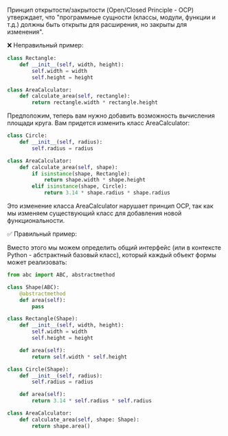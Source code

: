 
Принцип открытости/закрытости (Open/Closed Principle - OCP) утверждает, что
"программные сущности (классы, модули, функции и т.д.) должны быть открыты для расширения, но закрыты для изменения".

❌ Неправильный пример:
```python
class Rectangle:
    def __init__(self, width, height):
        self.width = width
        self.height = height

class AreaCalculator:
    def calculate_area(self, rectangle):
        return rectangle.width * rectangle.height

```
Предположим, теперь вам нужно добавить возможность вычисления площади круга. Вам придется изменить класс AreaCalculator:
```python
class Circle:
    def __init__(self, radius):
        self.radius = radius

class AreaCalculator:
    def calculate_area(self, shape):
        if isinstance(shape, Rectangle):
            return shape.width * shape.height
        elif isinstance(shape, Circle):
            return 3.14 * shape.radius * shape.radius
```
Это изменение класса AreaCalculator нарушает принцип OCP, так как мы изменяем существующий класс для добавления новой функциональности.

✅ Правильный пример:

Вместо этого мы можем определить общий интерфейс (или в контексте Python - абстрактный базовый класс), который каждый объект формы может реализовать:

```python
from abc import ABC, abstractmethod

class Shape(ABC):
    @abstractmethod
    def area(self):
        pass

class Rectangle(Shape):
    def __init__(self, width, height):
        self.width = width
        self.height = height

    def area(self):
        return self.width * self.height

class Circle(Shape):
    def __init__(self, radius):
        self.radius = radius

    def area(self):
        return 3.14 * self.radius * self.radius

class AreaCalculator:
    def calculate_area(self, shape: Shape):
        return shape.area()

```

